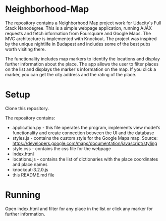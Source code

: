 # Neighborhood-Map

The repository contains a Neighborhood Map project work for Udacity's Full Stack Nanodegree.
This is a simple webpage application, running AJAX requests and fetch information from
Foursquare and Google Maps. The MVC architecture is implemented with Knockout.
The project was inspired by the unique nightlife in Budapest and includes some of the best pubs
worth visiting there.

The functionality includes map markers to identify the locations and display further information
about the place. The app allows the user to filter places on the list and displays the marker's
information on the map. If you click a marker, you can get the city address and the rating of the place.

# Setup

Clone this repository.

The repository contains:
- application.py - this file operates the program, implements view model's functionality
and create connection between the UI and the database
- styles.js - contains the custom style for the Google Maps map. Source: https://developers.google.com/maps/documentation/javascript/styling
- style.css - contains the css file for the webpage
- index.html
- locations.js - contains the list of dictionaries with the place coordinates and place names
- knockout-3.2.0.js
- this README.md file

# Running

Open index.html and filter for any place in the list or click any marker for further information.
